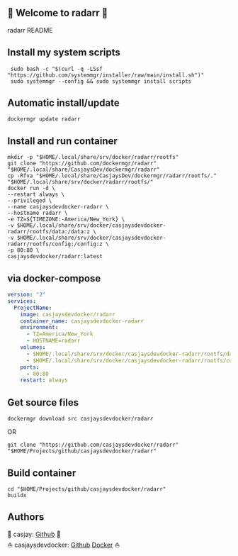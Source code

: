 ## 👋 Welcome to radarr 🚀  

radarr README  
  
  
## Install my system scripts  

```shell
 sudo bash -c "$(curl -q -LSsf "https://github.com/systemmgr/installer/raw/main/install.sh")"
 sudo systemmgr --config && sudo systemmgr install scripts  
```
  
## Automatic install/update  
  
```shell
dockermgr update radarr
```
  
## Install and run container
  
```shell
mkdir -p "$HOME/.local/share/srv/docker/radarr/rootfs"
git clone "https://github.com/dockermgr/radarr" "$HOME/.local/share/CasjaysDev/dockermgr/radarr"
cp -Rfva "$HOME/.local/share/CasjaysDev/dockermgr/radarr/rootfs/." "$HOME/.local/share/srv/docker/radarr/rootfs/"
docker run -d \
--restart always \
--privileged \
--name casjaysdevdocker-radarr \
--hostname radarr \
-e TZ=${TIMEZONE:-America/New_York} \
-v $HOME/.local/share/srv/docker/casjaysdevdocker-radarr/rootfs/data:/data:z \
-v $HOME/.local/share/srv/docker/casjaysdevdocker-radarr/rootfs/config:/config:z \
-p 80:80 \
casjaysdevdocker/radarr:latest
```
  
## via docker-compose  
  
```yaml
version: "2"
services:
  ProjectName:
    image: casjaysdevdocker/radarr
    container_name: casjaysdevdocker-radarr
    environment:
      - TZ=America/New_York
      - HOSTNAME=radarr
    volumes:
      - $HOME/.local/share/srv/docker/casjaysdevdocker-radarr/rootfs/data:/data:z
      - $HOME/.local/share/srv/docker/casjaysdevdocker-radarr/rootfs/config:/config:z
    ports:
      - 80:80
    restart: always
```
  
## Get source files  
  
```shell
dockermgr download src casjaysdevdocker/radarr
```
  
OR
  
```shell
git clone "https://github.com/casjaysdevdocker/radarr" "$HOME/Projects/github/casjaysdevdocker/radarr"
```
  
## Build container  
  
```shell
cd "$HOME/Projects/github/casjaysdevdocker/radarr"
buildx 
```
  
## Authors  
  
🤖 casjay: [Github](https://github.com/casjay) 🤖  
⛵ casjaysdevdocker: [Github](https://github.com/casjaysdevdocker) [Docker](https://hub.docker.com/u/casjaysdevdocker) ⛵  
